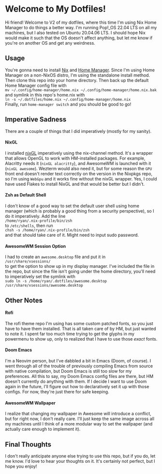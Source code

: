 # Welcome to My Dotfiles!
Hi friend! Welcome to V2 of my dotfiles, where this time
I'm using Nix Home Manager to do things a better way.
I'm running Pop!_OS 22.04 LTS on all my machines, but I also tested
on Ubuntu 20.04.06 LTS. I should hope Nix would make it
such that the OS doesn't affect anything, but let me know
if you're on another OS and get any weirdness.

## Usage
You're gonna need to install [Nix](https://nixos.org/download/) and [Home Manager](https://nix-community.github.io/home-manager/index.xhtml#ch-installation). Since I'm using Home Manager on a non-NixOS distro,
I'm using the standalone install method. Then clone
this repo into your home directory. Then back up the
default Home Manager config file with  
`mv ~/.config/home-manager/home.nix ~/.config/home-manager/home.nix.bak`  
and symlink in this repo's home.nix with  
`ln -s ~/.dotfiles/home.nix ~/.config/home-manager/home.nix`  
Finally, run `home-manager switch` and you should be
good to go!

## Imperative Sadness
There are a couple of things that I did imperatively
(mostly for my sanity). 

#### NixGL
I installed [nixGL](https://github.com/nix-community/nixGL)
imperatively using the nix-channel method. It's a 
wrapper that allows OpenGL to work with HM-installed
packages. For example, Alacritty needs it (`nixGL alacritty`), and
AwesomeWM is launched with it (`nixGL awesome`).
Wezterm would also need it, but for some reason the `GPU`
front end doesn't render text correctly on the version
in the Nixpkgs repo, so I'm using `WebGpu` and it works
fine without the nixGL wrapper. Yes, I could have
used Flakes to install NixGL and that would be
better but I didn't.

#### Zsh as Default Shell
I don't know of a good way to set the default user shell using home
manager (which is probably a good thing from a security perspective),
so I do it imperatively. Add the line  
`/home/ryan/.nix-profile/bin/zsh`  
to `/etc/shells`, then run  
`chsh -s /home/ryan/.nix-profile/bin/zsh`  
and that should take care of it. Might need to input sudo password.

#### AwesomeWM Session Option
I had to create an `awesome.desktop` file and put it in  
`/usr/share/xsessions/`  
to get the option to show up in my display manager. I've included the file in the repo, but since the file isn't going under the home directory, you'll need to imperatively set the symlink with  
`sudo ln -s /home/ryan/.dotfiles/awesome.desktop /usr/share/xsessions/awesome.desktop`


## Other Notes

#### Rofi
The rofi theme repo I'm using has some custom patched fonts,
so you just have to have them installed. That is all taken
care of by HM, but just wanted to note it. I spent far too much
time trying to get the glyphs in my powermenu to show up,
only to realized that I have to use those *exact* fonts.

#### Doom Emacs
I'm a Neovim person, but I've dabbled a bit in Emacs (Doom, of course).
I went through all of the trouble of previously compiling Emacs
from source with native compilation, but Doom Emacs is still too slow
for my preferences. All this to say, my Doom Emacs config files are there,
but HM doesn't currently do anything with them. If I decide I want to use
Doom again in the future, I'll figure out how to declaratively set it up
with those configs. For now, they're just there for safe keeping.

#### AwesomeWM Wallpaper
I realize that changing my wallpaper in Awesome will introduce
a conflict, but for right now, I don't really care. I'll just keep
the same image across all my machines until I think of a more modular
way to set the wallpaper (and actually care enough to implement it).

## Final Thoughts
I don't really anticipate anyone else trying to use this repo,
but if you do, let me know. I'd love to hear your thoughts on it.
It's certainly not perfect, but I hope you enjoy!
